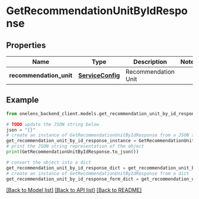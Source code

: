 # GetRecommendationUnitByIdResponse


## Properties

Name | Type | Description | Notes
------------ | ------------- | ------------- | -------------
**recommendation_unit** | [**ServiceConfig**](ServiceConfig.md) | Recommendation Unit | 

## Example

```python
from onelens_backend_client.models.get_recommendation_unit_by_id_response import GetRecommendationUnitByIdResponse

# TODO update the JSON string below
json = "{}"
# create an instance of GetRecommendationUnitByIdResponse from a JSON string
get_recommendation_unit_by_id_response_instance = GetRecommendationUnitByIdResponse.from_json(json)
# print the JSON string representation of the object
print(GetRecommendationUnitByIdResponse.to_json())

# convert the object into a dict
get_recommendation_unit_by_id_response_dict = get_recommendation_unit_by_id_response_instance.to_dict()
# create an instance of GetRecommendationUnitByIdResponse from a dict
get_recommendation_unit_by_id_response_form_dict = get_recommendation_unit_by_id_response.from_dict(get_recommendation_unit_by_id_response_dict)
```
[[Back to Model list]](../README.md#documentation-for-models) [[Back to API list]](../README.md#documentation-for-api-endpoints) [[Back to README]](../README.md)


